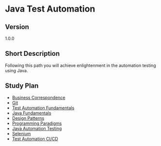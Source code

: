 # Java Test Automation

## Version

1.0.0

## Short Description

Following this path you will achieve enlightenment in the automation testing using Java.

## Study Plan

* [Business Correspondence](../topics/business-correspondence/readme.md)
* [Git](../topics/git/readme.md)
* [Test Automation Fundamentals](../topics/test-automation-fundamentals/readme.md)
* [Java Fundamentals](../topics/java-fundamentals/readme.md)
* [Design Patterns](../topics/design-patterns/readme.md)
* [Programming Paradigms](../topics/programming-paradigms/readme.md)
* [Java Automation Testing](../topics/java-automation-testing/readme.md)
* [Selenium](../topics/test-automation-selenium/readme.md)
* [Test Automation CI/CD](../topics/test-automation-ci-cd/readme.md)
